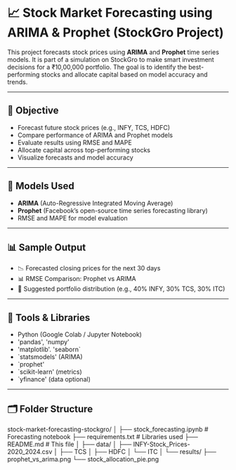 # 📈 Stock Market Forecasting using ARIMA & Prophet (StockGro Project)

This project forecasts stock prices using **ARIMA** and **Prophet** time series models. It is part of a simulation on StockGro to make smart investment decisions for a ₹10,00,000 portfolio. The goal is to identify the best-performing stocks and allocate capital based on model accuracy and trends.

---

## 🎯 Objective

- Forecast future stock prices (e.g., INFY, TCS, HDFC)
- Compare performance of ARIMA and Prophet models
- Evaluate results using RMSE and MAPE
- Allocate capital across top-performing stocks
- Visualize forecasts and model accuracy

---

## 🧠 Models Used

- **ARIMA** (Auto-Regressive Integrated Moving Average)
- **Prophet** (Facebook’s open-source time series forecasting library)
- RMSE and MAPE for model evaluation

---

## 📊 Sample Output

- 📉 Forecasted closing prices for the next 30 days
- 📊 RMSE Comparison: Prophet vs ARIMA
- 🧾 Suggested portfolio distribution (e.g., 40% INFY, 30% TCS, 30% ITC)

---

## 🧰 Tools & Libraries

- Python (Google Colab / Jupyter Notebook)
- 'pandas', 'numpy'
- 'matplotlib'. 'seaborn`
- `statsmodels' (ARIMA)
- `prophet'
- `scikit-learn' (metrics)
- `yfinance' (data optional)

---

## 🗂️ Folder Structure
stock-market-forecasting-stockgro/
│
├── stock_forecasting.ipynb # Forecasting notebook
├── requirements.txt # Libraries used
├── README.md # This file
│
├── data/
│ ├── INFY-Stock_Prices-2020_2024.csv
│ ├── TCS
│ ├── HDFC
│ └── ITC
│
└── results/
├── prophet_vs_arima.png
└── stock_allocation_pie.png
